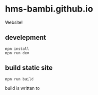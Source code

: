# hms-bambi.github.io
Website!

## develepment

```
npm install
npm run dev
```

## build static site

```
npm run build
```

build is written to 
